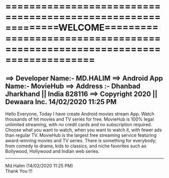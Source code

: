 =============================================================WELCOME============================================================================
================================================================================================================================================
==> Developer Name:- MD.HALIM 
==> Android App Name:- MovieHub
==> Address :- Dhanbad Jharkhand || India 828116
==> Copyright 2020 || Dewaara Inc. 14/02/2020 11:25 PM
------------------------------------------------------------
Hello Everyone, Today  I have create Android movies stream App. 
Watch thousands of hit movies and TV series for free. 
MovieHub is 100% legal unlimited streaming, with no credit cards and no subscription required. 
Choose what you want to watch, when you want to watch it, with fewer ads than regular TV. 
MovieHub is the largest free streaming service featuring award-winning movies and TV series. 
There is something for everybody; from comedy to drama, kids to classics, and niche favorites such as Bollywood, Hollywood and Indian web series. 

-----------------------------------
Md.Halim (14/02/2020 11:25 PM)				
Thank You !!!